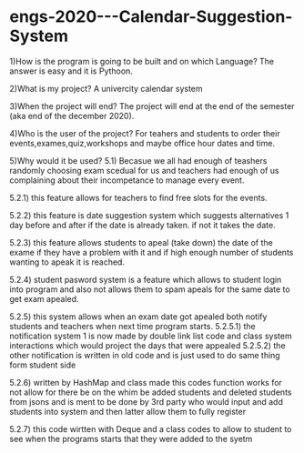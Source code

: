 # engs-2020---Calendar-Suggestion-System
1)How is the program is going to be built and on which Language?
The answer is easy and it is Pythoon.

2)What is my project?
A univercity calendar system

3)When the project will end?
The project will end at the end of the semester (aka end of the december 2020).

4)Who is the user of the project?
For teahers and students to order their events,exames,quiz,workshops and maybe office hour dates and time.

5)Why would it be used?
5.1) Becasue we all had enough of teashers randomly choosing exam scedual for us and teachers had enough of us complaining about their incompetance to manage every event.

5.2.1) this feature allows for teachers to find free slots for the events.

5.2.2) this feature is date suggestion system which suggests alternatives 1 day before and after if the date is already taken. if not it takes the date.

5.2.3) this feature allows students to apeal (take down) the date of the exame if they have a problem with it and if high enough number of students wanting to apeak it is reached.

5.2.4) student pasword system is a feature which allows to student login into program and also not allows them to spam apeals for the same date to get exam apealed.

5.2.5) this system allows when an exam date got apealed both notify students and teachers when next time program starts.
   5.2.5.1) the notification system 1 is now made by double link list code and class system interactions which would project the days that were appealed
   5.2.5.2) the other notification is written in old code and is just used to do same thing form student side

5.2.6) written by HashMap and class made this codes function works for not allow for there be on the whim be added students and deleted students from jsons and is ment to be done by 3rd party who would input and add students into system and then latter allow them to fully register

5.2.7) this code wirtten with Deque and a class codes to allow to student to see when the programs starts that they were added to the syetm
